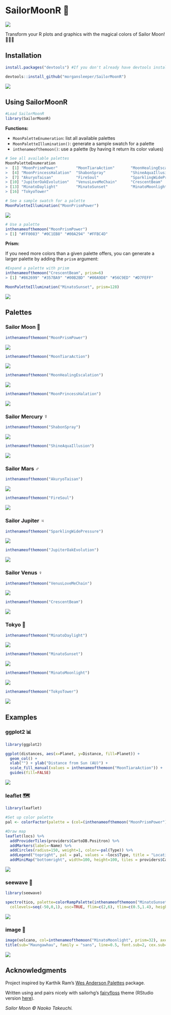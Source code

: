SailorMoonR 🌙
================

![](figures/skyline.jpg)

Transform your R plots and graphics with the magical colors of Sailor
Moon\!
🌙✨🌸

## Installation

``` r
install.packages("devtools") #If you don't already have devtools installed

devtools::install_github("morgansleeper/SailorMoonR")
```

![](figures/luna.gif)

## Using SailorMoonR

``` r
#Load SailorMoonR
library(SailorMoonR)
```

**Functions:**

  - `MoonPaletteEnumeration`: list all available palettes
  - `MoonPaletteIllumination()`: generate a sample swatch for a palette
  - `inthenameofthemoon()`: use a palette (by having it return its color
    values)

<!-- end list -->

``` r
# See all available palettes
MoonPaletteEnumeration
>  [1] "MoonPrismPower"        "MoonTiaraAction"       "MoonHealingEscalation"
>  [4] "MoonPrincessHalation"  "ShabonSpray"           "ShineAquaIllusion"    
>  [7] "AkuryoTaisan"          "FireSoul"              "SparklingWidePressure"
> [10] "JupiterOakEvolution"   "VenusLoveMeChain"      "CrescentBeam"         
> [13] "MinatoDaylight"        "MinatoSunset"          "MinatoMoonlight"      
> [16] "TokyoTower"

# See a sample swatch for a palette
MoonPaletteIllumination("MoonPrismPower")
```

![](figures/usage2-1.png)<!-- -->

``` r
# Use a palette
inthenameofthemoon("MoonPrismPower")
> [1] "#FF0083" "#0C1EB8" "#00A294" "#FFBC4D"
```

**Prism:**

If you need more colors than a given palette offers, you can generate a
larger palette by adding the `prism` argument:

``` r
#Expand a palette with prism
inthenameofthemoon("CrescentBeam", prism=6)
> [1] "#862699" "#357BA9" "#00B2BD" "#00A9D8" "#56C9ED" "#D7FEFF"

MoonPaletteIllumination("MinatoSunset", prism=128)
```

![](figures/usage3-1.png)<!-- -->

## Palettes

### Sailor Moon 🌙

``` r
inthenameofthemoon("MoonPrismPower")
```

![](figures/palettes-1.png)

``` r
inthenameofthemoon("MoonTiaraAction")
```

![](figures/palettes-2.png)

``` r
inthenameofthemoon("MoonHealingEscalation")
```

![](figures/palettes-3.png)

``` r
inthenameofthemoon("MoonPrincessHalation")
```

![](figures/palettes-4.png)

### Sailor Mercury ☿

``` r
inthenameofthemoon("ShabonSpray")
```

![](figures/palettes-5.png)

``` r
inthenameofthemoon("ShineAquaIllusion")
```

![](figures/palettes-6.png)

### Sailor Mars ♂️

``` r
inthenameofthemoon("AkuryoTaisan")
```

![](figures/palettes-7.png)

``` r
inthenameofthemoon("FireSoul")
```

![](figures/palettes-8.png)

### Sailor Jupiter ♃

``` r
inthenameofthemoon("SparklingWidePressure")
```

![](figures/palettes-9.png)

``` r
inthenameofthemoon("JupiterOakEvolution")
```

![](figures/palettes-10.png)

### Sailor Venus ♀️

``` r
inthenameofthemoon("VenusLoveMeChain")
```

![](figures/palettes-11.png)

``` r
inthenameofthemoon("CrescentBeam")
```

![](figures/palettes-12.png)

### Tokyo 🌃

``` r
inthenameofthemoon("MinatoDaylight")
```

![](figures/palettes-13.png)

``` r
inthenameofthemoon("MinatoSunset")
```

![](figures/palettes-14.png)

``` r
inthenameofthemoon("MinatoMoonlight")
```

![](figures/palettes-15.png)

``` r
inthenameofthemoon("TokyoTower")
```

![](figures/palettes-16.png)

## Examples

### ggplot2 📊

``` r
library(ggplot2)

ggplot(distances, aes(x=Planet, y=Distance, fill=Planet)) + 
  geom_col() +
  xlab("") + ylab("Distance from Sun (AU)") +
  scale_fill_manual(values = inthenameofthemoon("MoonTiaraAction")) +
  guides(fill=FALSE)
```

![](figures/distances.png)

### leaflet 🗺

``` r
library(leaflet)

#Set up color palette
pal <- colorFactor(palette = (col=(inthenameofthemoon("MoonPrismPower"))), domain = locs$Type)

#Draw map
leaflet(locs) %>%
  addProviderTiles(providers$CartoDB.Positron) %>%
  addMarkers(label=~Name) %>%
  addCircles(radius=150, weight=1, color=~pal(Type)) %>%
  addLegend("topright", pal = pal, values = ~locs$Type, title = "Location type", opacity = .4) %>%
  addMiniMap("bottomright", width=100, height=100, tiles = providers$CartoDB.Positron)
```

![](figures/leaflet.png)

### seewave 🌊

``` r
library(seewave)

spectro(tico, palette=colorRampPalette(inthenameofthemoon("MinatoSunset")), 
  collevels=seq(-50,0,1), osc=TRUE, flim=c(2,6), tlim=c(0.5,1.4), heights=c(4,2))
```

![](figures/tico.png)

### image 🌋

``` r
image(volcano, col=inthenameofthemoon("MinatoMoonlight", prism=32), axes=FALSE)
title(sub="Maungawhau", family = "sans", line=0.5, font.sub=2, cex.sub=1.2)
```

![](figures/maungawhau.png)

## Acknowledgments

Project inspired by Karthik Ram’s [Wes Anderson
Palettes](https://github.com/karthik/wesanderson) package.

Written using and pairs nicely with sailorhg’s
[fairyfloss](https://github.com/sailorhg/fairyfloss) theme (RStudio
version [here](https://github.com/gadenbuie/rsthemes)).

*Sailor Moon © Naoko Takeuchi.*
